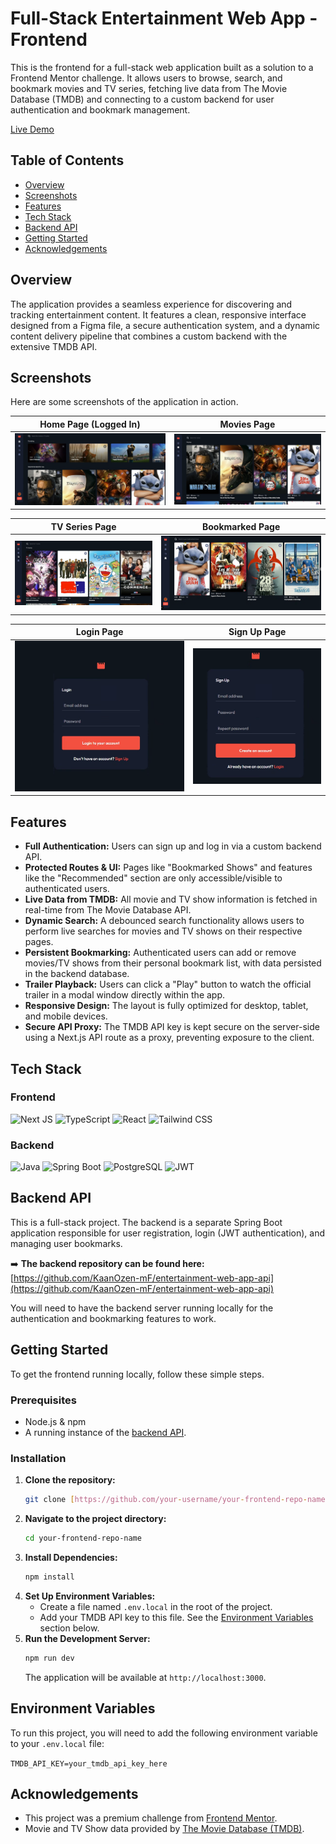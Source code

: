# Full-Stack Entertainment Web App - Frontend

This is the frontend for a full-stack web application built as a solution to a Frontend Mentor challenge. It allows users to browse, search, and bookmark movies and TV series, fetching live data from The Movie Database (TMDB) and connecting to a custom backend for user authentication and bookmark management.

[Live Demo](https://your-live-demo-url.com)

## Table of Contents

- [Overview](#overview)
- [Screenshots](#screenshots)
- [Features](#features)
- [Tech Stack](#tech-stack)
- [Backend API](#backend-api)
- [Getting Started](#getting-started)
- [Acknowledgements](#acknowledgements)

## Overview

The application provides a seamless experience for discovering and tracking entertainment content. It features a clean, responsive interface designed from a Figma file, a secure authentication system, and a dynamic content delivery pipeline that combines a custom backend with the extensive TMDB API.

## Screenshots

Here are some screenshots of the application in action.

|                         Home Page (Logged In)                         |                        Movies Page                         |
| :-------------------------------------------------------------------: | :--------------------------------------------------------: |
| ![Home Page Screenshot](./ScreenShots/Home%20Page%20with%20Login.png) | ![Movies Page Screenshot](./ScreenShots/Movies%20Page.png) |

|                           TV Series Page                           |                          Bookmarked Page                           |
| :----------------------------------------------------------------: | :----------------------------------------------------------------: |
| ![TV Series Page Screenshot](./ScreenShots/TV%20Series%20Page.png) | ![Bookmarked Page Screenshot](./ScreenShots/Bookmarked%20Page.png) |

|                        Login Page                        |                          Sign Up Page                          |
| :------------------------------------------------------: | :------------------------------------------------------------: |
| ![Login Page Screenshot](./ScreenShots/Login%20Page.png) | ![Register Page Screenshot](./ScreenShots/Register%20Page.png) |

## Features

- **Full Authentication:** Users can sign up and log in via a custom backend API.
- **Protected Routes & UI:** Pages like "Bookmarked Shows" and features like the "Recommended" section are only accessible/visible to authenticated users.
- **Live Data from TMDB:** All movie and TV show information is fetched in real-time from The Movie Database API.
- **Dynamic Search:** A debounced search functionality allows users to perform live searches for movies and TV shows on their respective pages.
- **Persistent Bookmarking:** Authenticated users can add or remove movies/TV shows from their personal bookmark list, with data persisted in the backend database.
- **Trailer Playback:** Users can click a "Play" button to watch the official trailer in a modal window directly within the app.
- **Responsive Design:** The layout is fully optimized for desktop, tablet, and mobile devices.
- **Secure API Proxy:** The TMDB API key is kept secure on the server-side using a Next.js API route as a proxy, preventing exposure to the client.

## Tech Stack

### Frontend

![Next JS](https://img.shields.io/badge/Next-black?style=for-the-badge&logo=next.js&logoColor=white)
![TypeScript](https://img.shields.io/badge/TypeScript-007ACC?style=for-the-badge&logo=typescript&logoColor=white)
![React](https://img.shields.io/badge/React-20232A?style=for-the-badge&logo=react&logoColor=61DAFB)
![Tailwind CSS](https://img.shields.io/badge/Tailwind_CSS-38B2AC?style=for-the-badge&logo=tailwind-css&logoColor=white)

### Backend

![Java](https://img.shields.io/badge/Java-ED8B00?style=for-the-badge&logo=openjdk&logoColor=white)
![Spring Boot](https://img.shields.io/badge/Spring-6DB33F?style=for-the-badge&logo=spring&logoColor=white)
![PostgreSQL](https://img.shields.io/badge/PostgreSQL-316192?style=for-the-badge&logo=postgresql&logoColor=white)
![JWT](https://img.shields.io/badge/JWT-black?style=for-the-badge&logo=JSON%20web%20tokens&logoColor=white)

## Backend API

This is a full-stack project. The backend is a separate Spring Boot application responsible for user registration, login (JWT authentication), and managing user bookmarks.

➡️ **The backend repository can be found here:** [https://github.com/KaanOzen-mF/entertainment-web-app-api](https://github.com/KaanOzen-mF/entertainment-web-app-api)

You will need to have the backend server running locally for the authentication and bookmarking features to work.

## Getting Started

To get the frontend running locally, follow these simple steps.

### Prerequisites

- Node.js & npm
- A running instance of the [backend API](https://github.com/KaanOzen-mF/entertainment-web-app-api).

### Installation

1.  **Clone the repository:**
    ```bash
    git clone [https://github.com/your-username/your-frontend-repo-name.git](https://github.com/your-username/your-frontend-repo-name.git)
    ```
2.  **Navigate to the project directory:**
    ```bash
    cd your-frontend-repo-name
    ```
3.  **Install Dependencies:**
    ```bash
    npm install
    ```
4.  **Set Up Environment Variables:**
    - Create a file named `.env.local` in the root of the project.
    - Add your TMDB API key to this file. See the [Environment Variables](#environment-variables) section below.
5.  **Run the Development Server:**
    ```bash
    npm run dev
    ```
    The application will be available at `http://localhost:3000`.

## Environment Variables

To run this project, you will need to add the following environment variable to your `.env.local` file:

`TMDB_API_KEY=your_tmdb_api_key_here`

## Acknowledgements

- This project was a premium challenge from [Frontend Mentor](https://www.frontendmentor.io).
- Movie and TV Show data provided by [The Movie Database (TMDB)](https://www.themoviedb.org/).
